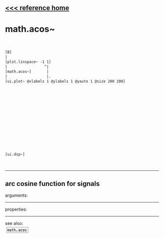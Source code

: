 [<<< reference home](ceammc_lib.md)
---

# math.acos~

```


[B]
|
[plot.linspace~ -1 1]
|                 ^|
[math.acos~]       |
|                  |.
[ui.plot~ @xlabels 1 @ylabels 1 @yauto 1 @size 200 200]














[ui.dsp~]

            
```
---
arc cosine function for signals
---
arguments:


---
properties:


---
see also:<br>
[![math.acos](img/object_math.acos.png)](math.acos.md)
